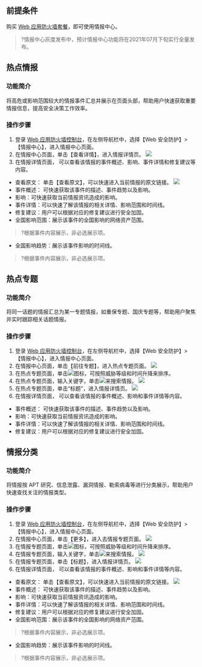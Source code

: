 ## 前提条件
购买 [ Web 应用防火墙套餐](https://buy.cloud.tencent.com/buy/waf)，即可使用情报中心。
>?情报中心灰度发布中，预计情报中心功能将在2021年07月下旬实行全量发布。


## 热点情报
### 功能简介
将高危或影响范围较大的情报事件汇总并展示在页面头部，帮助用户快速获取重要情报信息，提高安全决策工作效率。

### 操作步骤
1. 登录 [Web 应用防火墙控制台](https://console.cloud.tencent.com/guanjia/waf/overview)，在左侧导航栏中，选择【Web 安全防护】>【情报中心】，进入情报中心页面。
2. 在情报中心页面，单击【查看详情】，进入情报详情页。
 ![](https://main.qcloudimg.com/raw/35e2c48897abaf9021d41981fcff11cc.png)
3. 在情报详情页面， 可以查看该情报的事件概述、影响、事件详情和修复建议等内容。
 - 查看原文： 单击【查看原文】，可以快速进入当前情报的原文链接。
 ![](https://main.qcloudimg.com/raw/a1f3224076a134ee132747e3ca5441f9.png)
 - 事件概述： 可快速获取该事件的描述、事件趋势以及影响。
 - 影响：可快速获取当前情报资讯造成的影响。
 - 事件详情：可以快速了解该情报的相关详情、影响范围和时间线。
 - 修复建议：用户可以根据对应的修复建议进行安全加固。
 - 全国影响范围：展示该事件的全国影响的网络资产范围。
 >?根据事件内容展示，非必选展示项。
 - 全国影响趋势：展示该事件影响的时间线。
 >?根据事件内容展示，非必选展示项。

## 热点专题
### 功能简介
将同一话题的情报汇总为某一专题情报，如重保专题、国庆专题等，帮助用户聚焦并实时跟踪相关话题情报。

### 操作步骤
1. 登录 [Web 应用防火墙控制台](https://console.cloud.tencent.com/guanjia/waf/overview)，在左侧导航栏中，选择【Web 安全防护】>【情报中心】，进入情报中心页面。
2. 在情报中心页面，单击【前往专题】，进入热点专题页面。
![](https://main.qcloudimg.com/raw/2c8968f112d5528d13b303fb17ef3d80.png)
3. 在热点专题页面，单击![](https://main.qcloudimg.com/raw/223f45415563c2938afcaf2c1416d7c6.png)图标，可按照威胁等级和时间升降来排序。
4. 在热点专题页面，输入关键字，单击![](https://main.qcloudimg.com/raw/75c9e8a002127208545ca7c8feca5a1e.png)来搜索情报。
![](https://main.qcloudimg.com/raw/e9208e1b431181e7adb07ddc12346006.png)
5. 在热点专题页面，单击“标题”，进入情报详情页。
![](https://main.qcloudimg.com/raw/c770218c90b6fbacea9cc00040b6d365.png)
6. 在情报详情页面， 可以查看该情报的事件概述、影响和事件详情等内容。
 - 事件概述： 可快速获取该事件的描述、事件趋势以及影响。
 - 影响：可快速获取当前情报资讯造成的影响。
 - 事件详情：可以快速了解该情报的相关详情、影响范围和时间线。
 - 修复建议：用户可以根据对应的修复建议进行安全加固。


## 情报分类
### 功能简介
将情报按 APT 研究、信息泄露、漏洞情报、勒索病毒等进行分类展示，帮助用户快速查找关注的情报类型。

### 操作步骤
1. 登录 [Web 应用防火墙控制台](https://console.cloud.tencent.com/guanjia/waf/overview)，在左侧导航栏中，选择【Web 安全防护】>【情报中心】，进入情报中心页面。
2. 在情报中心页面，单击【更多】，进入去情报专题页面。
![](https://main.qcloudimg.com/raw/622b752de540c71ba733cbcf1f755e8b.png)
3. 在情报专题页面，单击![](https://main.qcloudimg.com/raw/223f45415563c2938afcaf2c1416d7c6.png)图标，可按照威胁等级和时间升降来排序。
4. 在情报专题页面，输入关键字，单击![](https://main.qcloudimg.com/raw/75c9e8a002127208545ca7c8feca5a1e.png)来搜索情报。
![](https://main.qcloudimg.com/raw/e9208e1b431181e7adb07ddc12346006.png)
5. 在情报专题页面，单击【标题】，进入情报详情页。
![](https://main.qcloudimg.com/raw/793c74a79075bcb7de32a3c4bb6f651d.png)
6. 在情报详情页面， 可以查看该情报的事件概述、影响和事件详情等内容。
  - 查看原文： 单击【查看原文】，可以快速进入当前情报的原文链接。
 ![](https://main.qcloudimg.com/raw/a1f3224076a134ee132747e3ca5441f9.png)
 - 事件概述： 可快速获取该事件的描述、事件趋势以及影响。
 - 影响：可快速获取当前情报资讯造成的影响。
 - 事件详情：可以快速了解该情报的相关详情、影响范围和时间线。
 - 修复建议：用户可以根据对应的修复建议进行安全加固。
 - 全国影响范围：展示该事件的全国影响的网络资产范围。
 >?根据事件内容展示，非必选展示项。
 - 全国影响趋势：展示该事件影响的时间线。
 >?根据事件内容展示，非必选展示项。
